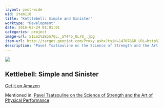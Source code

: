 ```yaml
---
layout: post-wide
uid: item110
title: "Kettlebell: Simple and Sinister"
worktype: "Development"
date: 2016-02-24 01:01:01
categories: project
image-url: 51Loz%2BpS70L._SY445_QL70_.jpg
item-url: http://target.georiot.com/Proxy.ashx?tsid=14707&GR_URL=http%3A%2F%2Fwww.amazon.com%2FKettlebell-Simple-Sinister-Pavel-Tsatsouline-ebook%2Fdp%2FB00GF2HP9G%2F
description: "Pavel Tsatsouline on the Science of Strength and the Art of Physical Performance"
---
```

<a href="http://target.georiot.com/Proxy.ashx?tsid=14707&GR_URL=http%3A%2F%2Fwww.amazon.com%2FKettlebell-Simple-Sinister-Pavel-Tsatsouline-ebook%2Fdp%2FB00GF2HP9G%2F" target="blank"><img src="../../../../img/thumbs/51Loz%2BpS70L._SY445_QL70_.jpg" class="prod-img"></a>
<h2>Kettlebell: Simple and Sinister</h2>
<p><a href="http://target.georiot.com/Proxy.ashx?tsid=14707&GR_URL=http%3A%2F%2Fwww.amazon.com%2FKettlebell-Simple-Sinister-Pavel-Tsatsouline-ebook%2Fdp%2FB00GF2HP9G%2F" target="blank">Get it on Amazon</a><p>
<p>Mentioned in: <a href="http://fourhourworkweek.com/2015/01/15/pavel-tsatsouline/" target="blank">Pavel Tsatsouline on the Science of Strength and the Art of Physical Performance</a></p>
